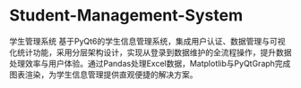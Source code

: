 # Student-Management-System
学生管理系统
基于PyQt6的学生信息管理系统，集成用户认证、数据管理与可视化统计功能，采用分层架构设计，实现从登录到数据维护的全流程操作，提升数据处理效率与用户体验。通过Pandas处理Excel数据，Matplotlib与PyQtGraph完成图表渲染，为学生信息管理提供直观便捷的解决方案。
